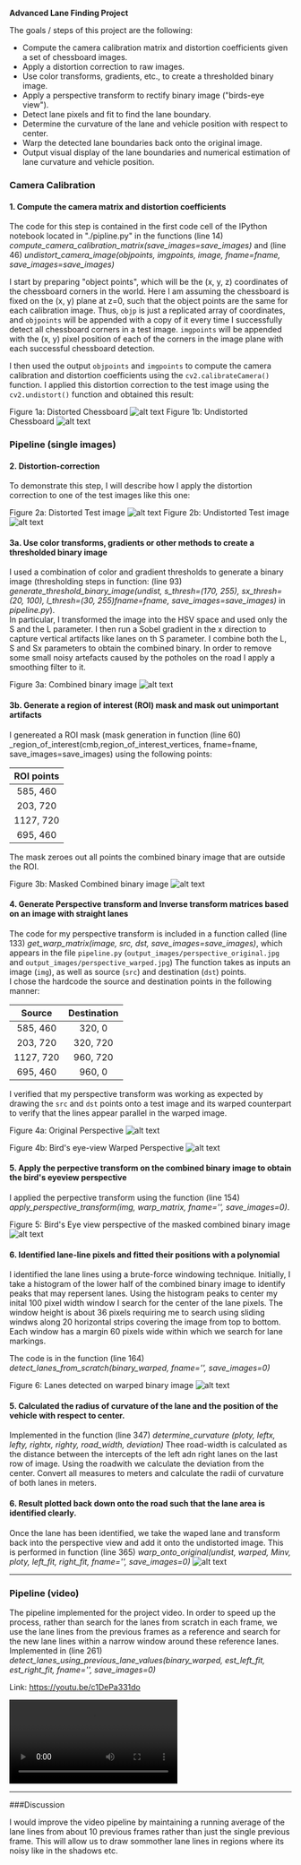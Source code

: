 
**Advanced Lane Finding Project**

The goals / steps of this project are the following:

* Compute the camera calibration matrix and distortion coefficients given a set of chessboard images.
* Apply a distortion correction to raw images.
* Use color transforms, gradients, etc., to create a thresholded binary image.
* Apply a perspective transform to rectify binary image ("birds-eye view").
* Detect lane pixels and fit to find the lane boundary.
* Determine the curvature of the lane and vehicle position with respect to center.
* Warp the detected lane boundaries back onto the original image.
* Output visual display of the lane boundaries and numerical estimation of lane curvature and vehicle position.

[//]: # (Image References)

[image1a]: ./camera_cal/calibration1.jpg "Distorted"
[image1b]: ./output_images/undist_calibration1.jpg "Undistorted"
[image2a]: ./test_images/test1.jpg "Road Transformed"
[image2b]: ./output_images/undist_test1.jpg
[image3a]: ./output_images/cmb_test1.jpg "Binary Example"
[image3b]: ./output_images/masked_cmb_test1.jpg "Masked Binary Example"
[image4a]: ./output_images/perspective_original.jpg "Unwarped Example"
[image4b]: ./output_images/perspective_warped.jpg "Warp Example"
[image5]: ./output_images/warped_test1.jpg "Bird's eye-view"
[image6]: ./output_images/detect_lane_test1.jpg "lane detected"
[image7]: ./output_images/final_test1.jpg "final image"
[video1]: ./output.mp4 "Video"


### Camera Calibration

#### 1. Compute the camera matrix and distortion coefficients

The code for this step is contained in the first code cell of the IPython notebook located in "./pipline.py" in the functions
(line 14) _compute\_camera\_calibration\_matrix(save_images=save_images)_ and (line 46) _undistort\_camera\_image(objpoints, imgpoints, image, fname=fname, save\_images=save\_images)_

I start by preparing "object points", which will be the (x, y, z) coordinates of the chessboard corners in the world. Here I am assuming the chessboard is fixed on the (x, y) plane at z=0, such that the object points are the same for each calibration image.  Thus, `objp` is just a replicated array of coordinates, and `objpoints` will be appended with a copy of it every time I successfully detect all chessboard corners in a test image.  `imgpoints` will be appended with the (x, y) pixel position of each of the corners in the image plane with each successful chessboard detection.  

I then used the output `objpoints` and `imgpoints` to compute the camera calibration and distortion coefficients using the `cv2.calibrateCamera()` function.  I applied this distortion correction to the test image using the `cv2.undistort()` function and obtained this result: 

Figure 1a: Distorted Chessboard
![alt text][image1a]
Figure 1b: Undistorted Chessboard
![alt text][image1b]

### Pipeline (single images)

#### 2. Distortion-correction
To demonstrate this step, I will describe how I apply the distortion correction to one of the test images like this one:

Figure 2a: Distorted Test image
![alt text][image2a]
Figure 2b: Undistorted Test image
![alt text][image2b]

#### 3a. Use color transforms, gradients or other methods to create a thresholded binary image
I used a combination of color and gradient thresholds to generate a binary image (thresholding steps in function: (line 93) _generate\_threshold\_binary\_image(undist, s\_thresh=(170, 255), sx\_thresh=(20, 100), l\_thresh=(30, 255)fname=fname, save\_images=save\_images)_ in _pipeline.py_).  
In particular, I transformed the image into the HSV space and used only the S and the L parameter. I then run a Sobel gradient in the x direction to capture vertical artifacts like lanes on th S parameter. I combine both the L, S and Sx parameters to obtain the combined binary. In order to 
remove some small noisy artefacts caused by the potholes on the road I apply a smoothing filter to it.

Figure 3a: Combined binary image
![alt text][image3a]

#### 3b. Generate a region of interest (ROI) mask and mask out unimportant artifacts
I genereated a ROI mask (mask generation in function (line 60) _region\_of\_interest(cmb,region\_of\_interest\_vertices, fname=fname, save\_images=save\_images) using the following points:

| ROI points    |
|:-------------:| 
| 585, 460      | 
| 203, 720      |
| 1127, 720     |
| 695, 460      |

The mask zeroes out all points the combined binary image that are outside the ROI.

Figure 3b: Masked Combined binary image
![alt text][image3b]


#### 4. Generate Perspective transform and Inverse transform matrices based on an image with straight lanes

The code for my perspective transform is included in a function called (line 133) _get\_warp\_matrix(image, src, dst, save\_images=save\_images)_, which appears in the file `pipeline.py` (`output_images/perspective_original.jpg` and `output_images/perspective_warped.jpg`)  The function takes as inputs an image (`img`), as well as source (`src`) and destination (`dst`) points.  
I chose the hardcode the source and destination points in the following manner:

| Source        | Destination   | 
|:-------------:|:-------------:| 
| 585, 460      | 320, 0        | 
| 203, 720      | 320, 720      |
| 1127, 720     | 960, 720      |
| 695, 460      | 960, 0        |

I verified that my perspective transform was working as expected by drawing the `src` and `dst` points onto a test image and its warped counterpart to verify that the lines appear parallel in the warped image.

Figure 4a: Original Perspective
![alt text][image4a]

Figure 4b: Bird's eye-view Warped Perspective
![alt text][image4b]

#### 5. Apply the perpective transform on the combined binary image to obtain the bird's eyeview perspective
I applied the perpective transform using the function (line 154) _apply\_perspective\_transform(img, warp\_matrix, fname='', save\_images=0)_.

Figure 5: Bird's Eye view perspective of the masked combined binary image
![alt text][image5]

#### 6. Identified lane-line pixels and fitted their positions with a polynomial
I identified the lane lines using a brute-force windowing technique. Initially, I take a histogram of the lower half of the combined binary image to identify peaks that 
may repersent lanes. Using the histogram peaks to center my inital 100 pixel width window I search for the center of the lane pixels. The window height is about 36 pixels requiring
me to search using sliding windws along 20 horizontal  strips covering the image from top to bottom. Each window has a margin 60 pixels wide within which we search for lane markings.

The code is in the function (line 164) _detect\_lanes\_from\_scratch(binary\_warped, fname='', save\_images=0)_ 

Figure 6: Lanes detected on warped binary image
![alt text][image6]

#### 5. Calculated the radius of curvature of the lane and the position of the vehicle with respect to center.

Implemented in the function (line 347) _determine\_curvature (ploty, leftx, lefty, rightx, righty, road\_width, deviation)_
Thee road-width is calculated as the distance between the intercepts of the left adn right lanes on the last row of image. Using the roadwith we calculate the deviation from the center.
Convert all measures to meters and calculate the radii of curvature of both lanes in meters.

#### 6. Result plotted back down onto the road such that the lane area is identified clearly.

Once the lane has been identified, we take the waped lane and transform back into the perspective view and add it onto the undistorted image.
This is performed in function (line 365) _warp\_onto\_original(undist, warped, Minv, ploty, left\_fit, right\_fit, fname='', save\_images=0)_
![alt text][image7]

---

### Pipeline (video)

The pipeline implemented for the project video. In order to speed up the process, rather than search for the lanes from scratch in each frame, we use the lane lines from the previous frames as a reference and search for the 
new lane lines within a narrow window around these reference lanes. Implemented in (line 261) _detect\_lanes\_using\_previous\_lane\_values(binary\_warped, est\_left\_fit, est\_right\_fit, fname='', save\_images=0)_

Link: https://youtu.be/c1DePa331do

![alt text][video1]

---

###Discussion


I would improve the video pipeline by maintaining a running average of the lane lines from about 10 previous frames rather than just the single previous frame. This will allow us to draw sommother lane lines in
regions where its noisy like in the shadows etc.  
